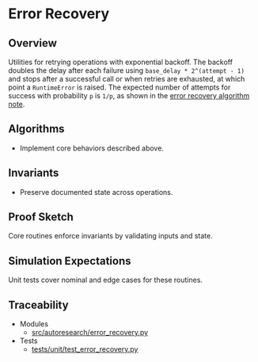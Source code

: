# Error Recovery

## Overview

Utilities for retrying operations with exponential backoff. The backoff doubles
the delay after each failure using `base_delay * 2^(attempt - 1)` and stops
after a successful call or when retries are exhausted, at which point a
`RuntimeError` is raised. The expected number of attempts for success with
probability `p` is `1/p`, as shown in the [error recovery algorithm note][alg].

## Algorithms

- Implement core behaviors described above.

## Invariants

- Preserve documented state across operations.

## Proof Sketch

Core routines enforce invariants by validating inputs and state.

## Simulation Expectations

Unit tests cover nominal and edge cases for these routines.

## Traceability


- Modules
  - [src/autoresearch/error_recovery.py][m1]
- Tests
  - [tests/unit/test_error_recovery.py][t1]

[m1]: ../../src/autoresearch/error_recovery.py
[t1]: ../../tests/unit/test_error_recovery.py
[alg]: ../algorithms/error_recovery.md
